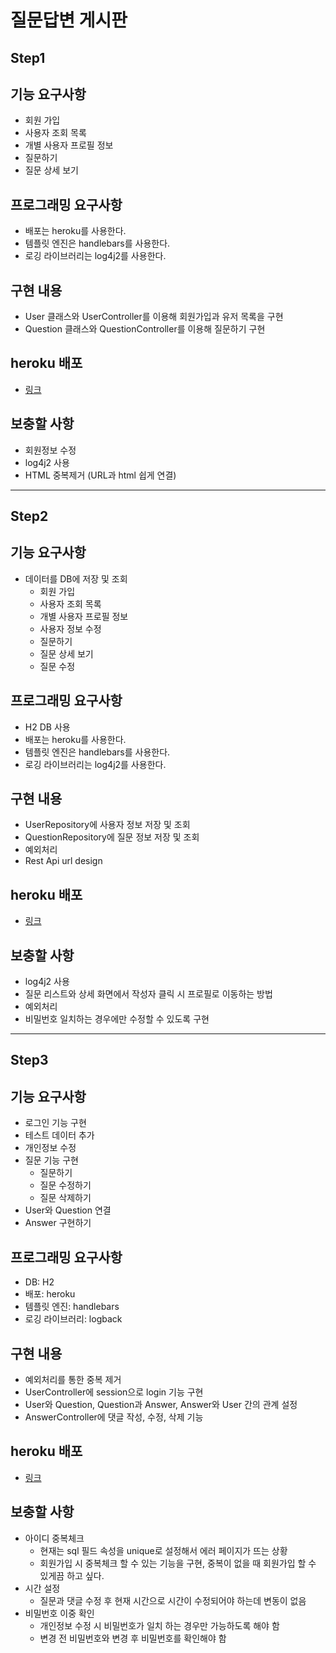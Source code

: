 # 질문답변 게시판

## Step1

## 기능 요구사항

* 회원 가입
* 사용자 조회 목록
* 개별 사용자 프로필 정보
* 질문하기
* 질문 상세 보기

## 프로그래밍 요구사항

* 배포는 heroku를 사용한다.
* 템플릿 엔진은 handlebars를 사용한다.
* 로깅 라이브러리는 log4j2를 사용한다.

## 구현 내용

* User 클래스와 UserController를 이용해 회원가입과 유저 목록을 구현
* Question 클래스와 QuestionController를 이용해 질문하기 구현

## heroku 배포

* [링크](https://java-qna-poogle.herokuapp.com/)

## 보충할 사항

* 회원정보 수정
* log4j2 사용
* HTML 중복제거 (URL과 html 쉽게 연결)
---
## Step2

## 기능 요구사항

* 데이터를 DB에 저장 및 조회
  * 회원 가입
  * 사용자 조회 목록
  * 개별 사용자 프로필 정보
  * 사용자 정보 수정
  * 질문하기
  * 질문 상세 보기
  * 질문 수정

## 프로그래밍 요구사항
* H2 DB 사용
* 배포는 heroku를 사용한다.
* 템플릿 엔진은 handlebars를 사용한다.
* 로깅 라이브러리는 log4j2를 사용한다.

## 구현 내용

* UserRepository에 사용자 정보 저장 및 조회
* QuestionRepository에 질문 정보 저장 및 조회
* 예외처리
* Rest Api url design 

## heroku 배포

* [링크](https://java-qna-poogle.herokuapp.com/)

## 보충할 사항

* log4j2 사용
* 질문 리스트와 상세 화면에서 작성자 클릭 시 프로필로 이동하는 방법
* 예외처리
* 비밀번호 일치하는 경우에만 수정할 수 있도록 구현
---

## Step3

## 기능 요구사항
* 로그인 기능 구현
* 테스트 데이터 추가
* 개인정보 수정
* 질문 기능 구현
  * 질문하기
  * 질문 수정하기
  * 질문 삭제하기
* User와 Question 연결
* Answer 구현하기

## 프로그래밍 요구사항
* DB: H2
* 배포: heroku
* 템플릿 엔진: handlebars
* 로깅 라이브러리: logback
  
## 구현 내용
* 예외처리를 통한 중복 제거
* UserController에 session으로 login 기능 구현
* User와 Question, Question과 Answer, Answer와 User 간의 관계 설정
* AnswerController에 댓글 작성, 수정, 삭제 기능

## heroku 배포
* [링크](https://java-qna-poogle.herokuapp.com/)


## 보충할 사항
* 아이디 중복체크
  * 현재는 sql 필드 속성을 unique로 설정해서 에러 페이지가 뜨는 상황
  * 회원가입 시 중복체크 할 수 있는 기능을 구현, 중복이 없을 때 회원가입 할 수 있게끔 하고 싶다.
* 시간 설정
  * 질문과 댓글 수정 후 현재 시간으로 시간이 수정되어야 하는데 변동이 없음
* 비밀번호 이중 확인
  * 개인정보 수정 시 비밀번호가 일치 하는 경우만 가능하도록 해야 함
  * 변경 전 비밀번호와 변경 후 비밀번호를 확인해야 함